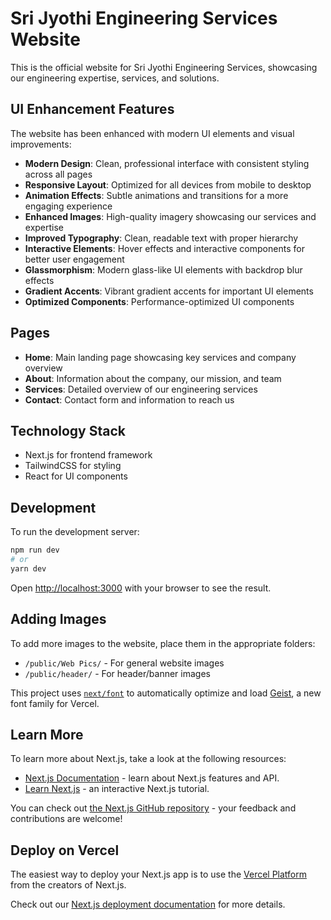 # Sri Jyothi Engineering Services Website

This is the official website for Sri Jyothi Engineering Services, showcasing our engineering expertise, services, and solutions.

## UI Enhancement Features

The website has been enhanced with modern UI elements and visual improvements:

- **Modern Design**: Clean, professional interface with consistent styling across all pages
- **Responsive Layout**: Optimized for all devices from mobile to desktop
- **Animation Effects**: Subtle animations and transitions for a more engaging experience
- **Enhanced Images**: High-quality imagery showcasing our services and expertise
- **Improved Typography**: Clean, readable text with proper hierarchy
- **Interactive Elements**: Hover effects and interactive components for better user engagement
- **Glassmorphism**: Modern glass-like UI elements with backdrop blur effects
- **Gradient Accents**: Vibrant gradient accents for important UI elements
- **Optimized Components**: Performance-optimized UI components

## Pages

- **Home**: Main landing page showcasing key services and company overview
- **About**: Information about the company, our mission, and team
- **Services**: Detailed overview of our engineering services
- **Contact**: Contact form and information to reach us

## Technology Stack

- Next.js for frontend framework
- TailwindCSS for styling
- React for UI components

## Development

To run the development server:

```bash
npm run dev
# or
yarn dev
```

Open [http://localhost:3000](http://localhost:3000) with your browser to see the result.

## Adding Images

To add more images to the website, place them in the appropriate folders:
- `/public/Web Pics/` - For general website images
- `/public/header/` - For header/banner images

This project uses [`next/font`](https://nextjs.org/docs/app/building-your-application/optimizing/fonts) to automatically optimize and load [Geist](https://vercel.com/font), a new font family for Vercel.

## Learn More

To learn more about Next.js, take a look at the following resources:

- [Next.js Documentation](https://nextjs.org/docs) - learn about Next.js features and API.
- [Learn Next.js](https://nextjs.org/learn) - an interactive Next.js tutorial.

You can check out [the Next.js GitHub repository](https://github.com/vercel/next.js) - your feedback and contributions are welcome!

## Deploy on Vercel

The easiest way to deploy your Next.js app is to use the [Vercel Platform](https://vercel.com/new?utm_medium=default-template&filter=next.js&utm_source=create-next-app&utm_campaign=create-next-app-readme) from the creators of Next.js.

Check out our [Next.js deployment documentation](https://nextjs.org/docs/app/building-your-application/deploying) for more details.
